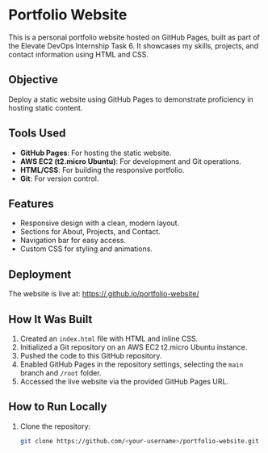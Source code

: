 # Portfolio Website

This is a personal portfolio website hosted on GitHub Pages, built as part of the Elevate DevOps Internship Task 6. It showcases my skills, projects, and contact information using HTML and CSS.

## Objective
Deploy a static website using GitHub Pages to demonstrate proficiency in hosting static content.

## Tools Used
- **GitHub Pages**: For hosting the static website.
- **AWS EC2 (t2.micro Ubuntu)**: For development and Git operations.
- **HTML/CSS**: For building the responsive portfolio.
- **Git**: For version control.

## Features
- Responsive design with a clean, modern layout.
- Sections for About, Projects, and Contact.
- Navigation bar for easy access.
- Custom CSS for styling and animations.

## Deployment
The website is live at: [https://<your-username>.github.io/portfolio-website/](https://<your-username>.github.io/portfolio-website/)

## How It Was Built
1. Created an `index.html` file with HTML and inline CSS.
2. Initialized a Git repository on an AWS EC2 t2.micro Ubuntu instance.
3. Pushed the code to this GitHub repository.
4. Enabled GitHub Pages in the repository settings, selecting the `main` branch and `/root` folder.
5. Accessed the live website via the provided GitHub Pages URL.

## How to Run Locally
1. Clone the repository:
   ```bash
   git clone https://github.com/<your-username>/portfolio-website.git
